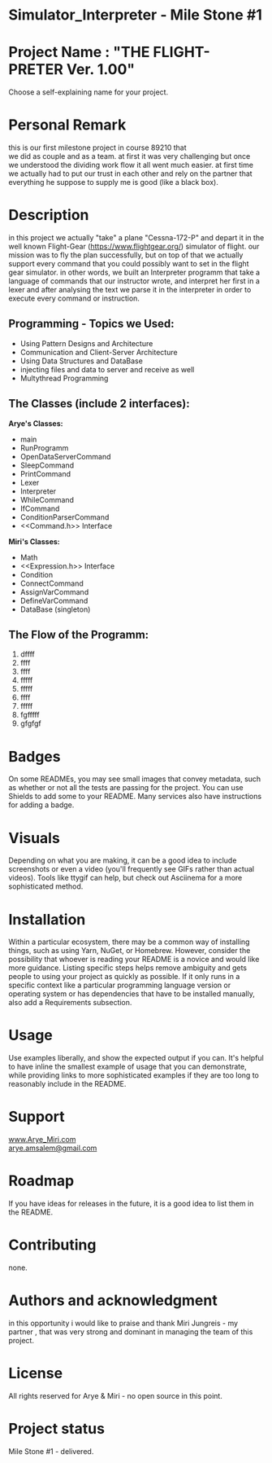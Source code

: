 # Simulator_Interpreter - Mile Stone #1

# Project Name : "THE FLIGHT-PRETER Ver. 1.00"
Choose a self-explaining name for your project.

# Personal Remark  
this is our first milestone project in course 89210 that  
we did as couple and as a team. at first it was very challenging but once  
we understood the dividing work flow it all went much easier.
at first time we actually had to put our trust in each other and rely on the
partner that everything he suppose to supply me is good (like a black box).

# Description  
in this project we actually "take" a plane "Cessna-172-P" and depart it in the well
known Flight-Gear (https://www.flightgear.org/) simulator of flight.
our mission was to fly the plan successfully, but on top of that we actually
support every command that you could possibly want to set in the flight gear
simulator.
in other words, we built an Interpreter programm that take a language of
commands that our instructor wrote, and interpret her first in a lexer and
after analysing the text we parse it in the interpreter in order to execute
every command or instruction.

Programming - Topics we Used:
-----------------------------
* Using Pattern Designs and Architecture
* Communication and Client-Server Architecture
* Using Data Structures and DataBase
* injecting files and data to server and receive as well
* Multythread Programming


The Classes (include 2 interfaces):
-----------------------------------
**Arye's Classes:**   
- main
- RunProgramm
- OpenDataServerCommand
- SleepCommand
- PrintCommand
- Lexer
- Interpreter
- WhileCommand
- IfCommand
- ConditionParserCommand
- <<Command.h>> Interface

**Miri's Classes:**
- Math
- <<Expression.h>> Interface
- Condition
- ConnectCommand
- AssignVarCommand
- DefineVarCommand
- DataBase (singleton)

The Flow of the Programm:
-------------------------
1. dffff
2. ffff
3. ffff
4. fffff
5. fffff
6. ffff
7. fffff
8. fgfffff
9. gfgfgf


# Badges
On some READMEs, you may see small images that convey metadata, such as whether or not all the tests are passing for the project. You can use Shields to add some to your README. Many services also have instructions for adding a badge.

# Visuals  
Depending on what you are making, it can be a good idea to include screenshots or even a video (you'll frequently see GIFs rather than actual videos). Tools like ttygif can help, but check out Asciinema for a more sophisticated method.

# Installation  
Within a particular ecosystem, there may be a common way of installing things, such as using Yarn, NuGet, or Homebrew. However, consider the possibility that whoever is reading your README is a novice and would like more guidance. Listing specific steps helps remove ambiguity and gets people to using your project as quickly as possible. If it only runs in a specific context like a particular programming language version or operating system or has dependencies that have to be installed manually, also add a Requirements subsection.

# Usage  
Use examples liberally, and show the expected output if you can. It's helpful to have inline the smallest example of usage that you can demonstrate, while providing links to more sophisticated examples if they are too long to reasonably include in the README.

# Support  
www.Arye_Miri.com  
arye.amsalem@gmail.com

# Roadmap  
If you have ideas for releases in the future, it is a good idea to list them in the README.

# Contributing  
none.

# Authors and acknowledgment  
in this opportunity i would like to praise and thank Miri Jungreis - my partner
, that
was very strong and dominant in managing the team of this project.

# License  
All rights reserved for Arye & Miri - no open source in this point.

# Project status  
Mile Stone #1 - delivered.


